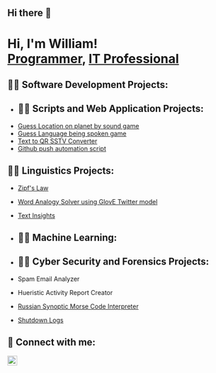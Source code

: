 ## Hi there 👋

<h1>Hi, I'm William! <br/><a href="https://github.com/William2716057">Programmer</a>, <a href="https://www.linkedin.com/in/william-spriggs-733a56181/">IT Professional</a>

<h2>👨‍💻 Software Development Projects:</h2>

- <h2>👨‍💻 Scripts and Web Application Projects:</h2>
 - [Guess Location on planet by sound game](https://github.com/William2716057/soundGuess)
 - [Guess Language being spoken game](https://github.com/William2716057/languageGuess)
 - [Text to QR SSTV Converter](https://github.com/William2716057/QRtoSSTV)
 - [Github push automation script](https://github.com/William2716057/gitAutomate)


<h2>👨‍💻 Linguistics Projects:</h2>

- [Zipf's Law](https://github.com/William2716057/zipfsLaw)
- [Word Analogy Solver using GlovE Twitter model](https://github.com/William2716057/GloVeRetrieval)
- [Text Insights](https://github.com/William2716057/textInsights)

- <h2>👨‍💻 Machine Learning:</h2>

- <h2>👨‍💻 Cyber Security and Forensics Projects:</h2>
- Spam Email Analyzer
- Hueristic Activity Report Creator
- [Russian Synoptic Morse Code Interpreter](https://github.com/William2716057/russianNavyMorse/tree/master)
- [Shutdown Logs](https://github.com/William2716057/shutdownLogs)

<h2> 🤳 Connect with me:</h2>


[<img align="left" alt="William | LinkedIn" width="22px" src="https://cdn.jsdelivr.net/npm/simple-icons@v3/icons/linkedin.svg" />][linkedin]

[linkedin]: https://www.linkedin.com/in/william-spriggs-733a56181/
[hackthebx]: https://app.hackthebox.com/profile/overview


